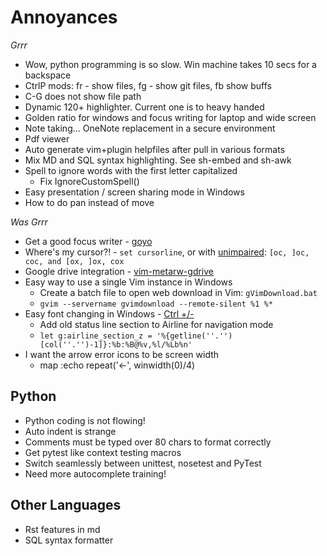 Annoyances
==========

_Grrr_

*   Wow, python programming is so slow. Win machine takes 10 secs for a backspace
*   CtrlP mods: <leader>fr - show files, <leader>fg - show git files, <leader>fb show buffs
*   C-G does not show file path
*   Dynamic 120+ highlighter. Current one is to heavy handed
*   Golden ratio for windows and focus writing for laptop and wide screen
*   Note taking... OneNote replacement in a secure environment
*   Pdf viewer
*   Auto generate vim+plugin helpfiles after pull in various formats
*   Mix MD and SQL syntax highlighting. See sh-embed and sh-awk
*   Spell to ignore words with the first letter capitalized
    *   Fix IgnoreCustomSpell()
*   Easy presentation / screen sharing mode in Windows
*   How to do pan instead of move


_Was Grrr_

*   Get a good focus writer - [goyo](https://github.com/junegunn/goyo.vim)
*   Where's my cursor?! - `set cursorline`, or with [unimpaired](https://github.com/tpope/vim-unimpaired): `[oc, ]oc, coc, and [ox, ]ox, cox`
*   Google drive integration - [vim-metarw-gdrive](https://github.com/mattn/vim-metarw-gdrive)
*   Easy way to use a single Vim instance in Windows
    *   Create a batch file to open web download in Vim: `gVimDownload.bat`
    *   `gvim --servername gvimdownload --remote-silent %1 %*`
*   Easy font changing in Windows - [Ctrl +/-](http://vim.wikia.com/wiki/Change_font_size_quickly)
    *   Add old status line section to Airline for navigation mode
    *   `let g:airline_section_z = '%{getline(''.'')[col(''.'')-1]}:%b:%B@%v,%l/%Lb%n'`
*   I want the arrow error icons to be screen width
    *   map <Left> :echo repeat('←', winwidth(0)/4)<cr>


Python
------

*   Python coding is not flowing!
*   Auto indent is strange
*   Comments must be typed over 80 chars to format correctly
*   Get pytest like context testing macros
*   Switch seamlessly between unittest, nosetest and PyTest
*   Need more autocomplete training!


Other Languages
---------------

*   Rst features in md
*   SQL syntax formatter
